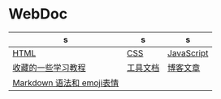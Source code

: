 # WebDoc
|s|s|s|
|---|---|---|
|[HTML](HTML)|[CSS](CSS)|[JavaScript](JavaScript)|
|[收藏的一些学习教程](tutorial)|[工具文档](tool-doc)|[博客文章](blog)|
|[Markdown 语法和 emoji表情](github-markdown)|
